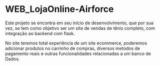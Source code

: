 # WEB_LojaOnline-Airforce
Este projeto se encontra em seu início de desenvolvimento, que por sua vez, se tem como objetivo ser um site de vendas de tênis completo, com integração ao backend com flask.

No site teremos total experiência de um site ecommerce, poderemos adicionar produtos no carrinho de compras, diversos metodos de pagamento reais e outras funcionalidades relacionadas a um banco de Dados.
